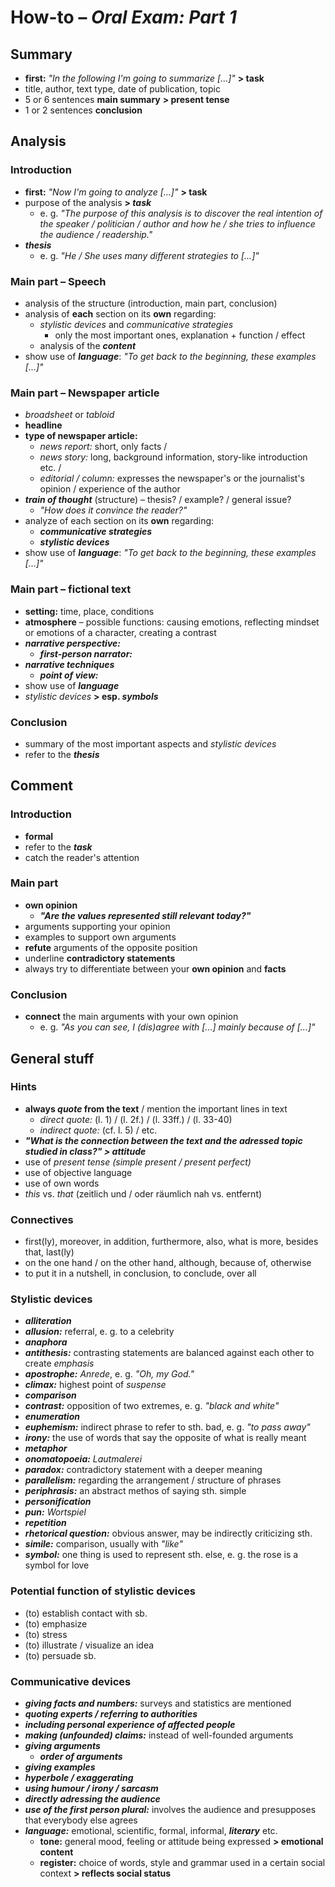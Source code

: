 # How-to – *Oral Exam: Part 1*

## Summary

- **first:** *"In the following I'm going to summarize [...]"* **> task**
- title, author, text type, date of publication, topic
- 5 or 6 sentences **main summary** **> present tense**
- 1 or 2 sentences **conclusion**

## Analysis

### Introduction
- **first:** *"Now I'm going to analyze [...]"* **> task**
- purpose of the analysis **> *task***
	- e. g. *"The purpose of this analysis is to discover the real intention of the speaker / politician / author and how he / she tries to influence the audience / readership."*
- ***thesis***
	- e. g. *"He / She uses many different strategies to [...]"*

### Main part – Speech
- analysis of the structure (introduction, main part, conclusion)
- analysis of **each** section on its **own** regarding:
	- *stylistic devices* and *communicative strategies*
		- only the most important ones, explanation + function / effect
	- analysis of the ***content***
- show use of ***language***: *"To get back to the beginning, these examples [...]"*

### Main part – Newspaper article
- *broadsheet* or *tabloid*
- **headline**
- **type of newspaper article:**
	- *news report:* short, only facts /
	- *news story:* long, background information, story-like introduction etc. /
	- *editorial / column:* expresses the newspaper's or the journalist's opinion / experience of the author
- ***train of thought*** (structure) – thesis? / example? / general issue?
	- *"How does it convince the reader?"*
- analyze of each section on its **own** regarding:
	- ***communicative strategies***
	- ***stylistic devices***
- show use of ***language***: *"To get back to the beginning, these examples [...]"*

### Main part – fictional text
- **setting:** time, place, conditions
- **atmosphere** – possible functions: causing emotions, reflecting mindset or emotions of a character, creating a contrast
- ***narrative perspective:***
	- ***first-person narrator:***
- ***narrative techniques***
	- ***point of view:***
- show use of ***language***
- *stylistic devices* **> esp. *symbols***

### Conclusion
- summary of the most important aspects and *stylistic devices*
- refer to the ***thesis***

## Comment

### Introduction
- **formal**
- refer to the ***task***
- catch the reader's attention

### Main part
- **own opinion**
	- ***"Are the values represented still relevant today?"***
- arguments supporting your opinion
- examples to support own arguments
- **refute** arguments of the opposite position
- underline **contradictory statements**
- always try to differentiate between your **own opinion** and **facts**

### Conclusion
- **connect** the main arguments with your own opinion
	- e. g. *"As you can see, I (dis)agree with [...] mainly because of [...]"*

## General stuff

### Hints
- **always *quote* from the text** / mention the important lines in text
	- *direct quote:* (l. 1) / (l. 2f.) / (l. 33ff.) / (l. 33-40)
	- *indirect quote:* (cf. l. 5) / etc.
- ***"What is the connection between the text and the adressed topic studied in class?" > attitude***
- use of *present tense* *(simple present / present perfect)*
- use of objective language
- use of own words
- *this* vs. *that* (zeitlich und / oder räumlich nah vs. entfernt)

### Connectives
- first(ly), moreover, in addition, furthermore, also, what is more, besides that, last(ly)
- on the one hand / on the other hand, although, because of, otherwise
- to put it in a nutshell, in conclusion, to conclude, over all

### Stylistic devices
- ***alliteration***
- ***allusion:*** referral, e. g. to a celebrity
- ***anaphora***
- ***antithesis:*** contrasting statements are balanced against each other to create *emphasis*
- ***apostrophe:*** *Anrede*, e. g. *"Oh, my God."*
- ***climax:*** highest point of *suspense*
- ***comparison***
- ***contrast:*** opposition of two extremes, e. g. *"black and white"*
- ***enumeration***
- ***euphemism:*** indirect phrase to refer to sth. bad, e. g. *"to pass away"*
- ***irony:*** the use of words that say the opposite of what is really meant
- ***metaphor***
- ***onomatopoeia:*** *Lautmalerei*
- ***paradox:*** contradictory statement with a deeper meaning
- ***parallelism:*** regarding the arrangement / structure of phrases
- ***periphrasis:*** an abstract methos of saying sth. simple
- ***personification***
- ***pun:*** *Wortspiel*
- ***repetition***
- ***rhetorical question:*** obvious answer, may be indirectly criticizing sth.
- ***simile:*** comparison, usually with *"like"*
- ***symbol:*** one thing is used to represent sth. else, e. g. the rose is a symbol for love

### Potential function of stylistic devices
- (to) establish contact with sb.
- (to) emphasize
- (to) stress
- (to) illustrate / visualize an idea
- (to) persuade sb.

### Communicative devices
- ***giving facts and numbers:*** surveys and statistics are mentioned
- ***quoting experts / referring to authorities***
- ***including personal experience of affected people***
- ***making (unfounded) claims:*** instead of well-founded arguments
- ***giving arguments***
	- ***order of arguments***
- ***giving examples***
- ***hyperbole / exaggerating***
- ***using humour / irony / sarcasm***
- ***directly adressing the audience***
- ***use of the first person plural:*** involves the audience and presupposes that everybody else agrees
- ***language:*** emotional, scientific, formal, informal, ***literary*** etc.
	- **tone:** general mood, feeling or attitude being expressed **> emotional content**
	- **register:** choice of words, style and grammar used in a certain social context **> reflects social status**

<!--stackedit_data:
eyJoaXN0b3J5IjpbLTE3MDYxMjI2MTQsLTIwNjc2NzA3ODcsND
QxOTE1MTg3LC0xMDU0NDUzODY2LDM2MjExODc3MCwtMjA3MjIx
ODM5OCwtMTE0MDM4MTMzNSwxNDgxODYyMDQ1LC0yMDgxNDc4MT
QsLTIwODE0NzgxNCwtNjYxOTQ5OTA0LC03NDA0NjEzNTYsLTI0
MDEwMzM0NiwtNTUxNTc3Nzk1LDEyNzc3OTU3NTcsMjA0MDYyNj
A1MCw3Mzc4OTY4NDIsLTY1OTI3MjQyMCwtMTI4OTUxNzA1LC02
MTk4NjIwMDNdfQ==
-->